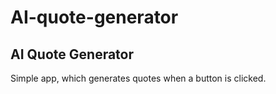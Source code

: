 # AI-quote-generator
<h2>AI Quote Generator</h2>
<p>Simple app, which generates quotes when a button is clicked.</p>
